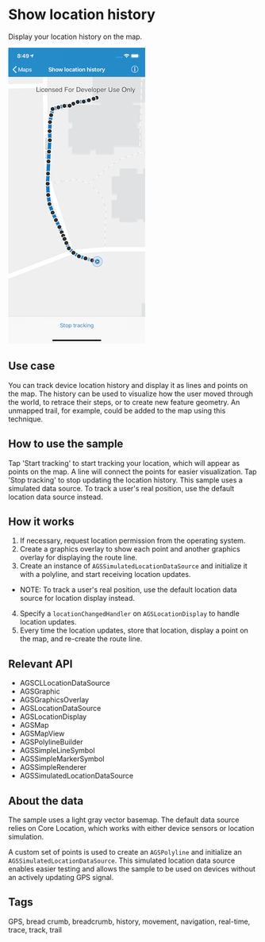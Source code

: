# Show location history

Display your location history on the map.

![](image1.png)

## Use case

You can track device location history and display it as lines and points on the map. The history can be used to visualize how the user moved through the world, to retrace their steps, or to create new feature geometry. An unmapped trail, for example, could be added to the map using this technique.

## How to use the sample

Tap 'Start tracking' to start tracking your location, which will appear as points on the map. A line will connect the points for easier visualization. Tap 'Stop tracking' to stop updating the location history. This sample uses a simulated data source. To track a user's real position, use the default location data source instead.

## How it works

1. If necessary, request location permission from the operating system.
2. Create a graphics overlay to show each point and another graphics overlay for displaying the route line.
3. Create an instance of `AGSSimulatedLocationDataSource` and initialize it with a polyline, and start receiving location updates.
  - NOTE: To track a user's real position, use the default location data source for location display instead.
4. Specify a `locationChangedHandler` on `AGSLocationDisplay` to handle location updates.
5. Every time the location updates, store that location, display a point on the map, and re-create the route line.

## Relevant API

* AGSCLLocationDataSource
* AGSGraphic
* AGSGraphicsOverlay
* AGSLocationDataSource
* AGSLocationDisplay
* AGSMap
* AGSMapView
* AGSPolylineBuilder
* AGSSimpleLineSymbol
* AGSSimpleMarkerSymbol
* AGSSimpleRenderer
* AGSSimulatedLocationDataSource

## About the data

The sample uses a light gray vector basemap. The default data source relies on Core Location, which works with either device sensors or location simulation.

A custom set of points is used to create an `AGSPolyline` and initialize an `AGSSimulatedLocationDataSource`. This simulated location data source enables easier testing and allows the sample to be used on devices without an actively updating GPS signal.

## Tags

GPS, bread crumb, breadcrumb, history, movement, navigation, real-time, trace, track, trail
